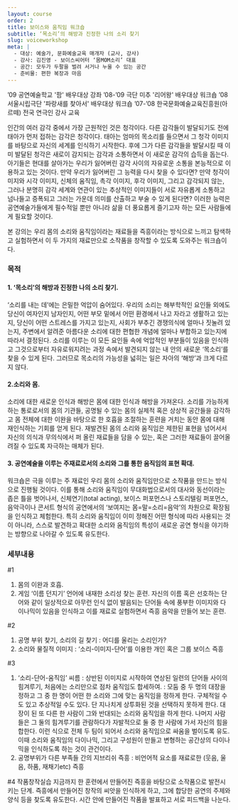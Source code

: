 ```yaml
---
layout: course
order: 2
title: 보이스와 움직임 워크숍
subtitle: ‘목소리’의 해방과 진정한 나의 소리 찾기
slug: voiceworkshop
meta: |
  - 대상: 예술가, 문화예술교육 매개자 (교사, 강사)
  - 강사: 김진영 - 보이스씨어터 ‘몸MOM소리’ 대표
  - 공간: 모두가 두팔을 벌려 서거나 누울 수 있는 공간
  - 준비물: 편한 복장과 마음
---
```


’09 공연예술학교 '팜' 배우대상 강좌
’08-’09 극단 미추 '리어왕' 배우대상 워크숍
’08 서울시립극단 '파랑새를 찾아서' 배우대상 워크숍
’07-’08 한국문화예술교육진흥원(아르떼) 전국 연극인 강사 교육

인간의 여러 감각 중에서 가장 근원적인 것은 청각이다. 다른 감각들이 발달되기도 전에 태아가 먼저 접하는 감각은 청각이다. 태아는 엄마의 목소리를 들으면서 그 청각 이미지를 바탕으로 자신의 세계를 인식하기 시작한다. 후에 그가 다른 감각들을 발달시킬 때 이미 발달된 청각은 새로이 감지되는 감각과 소통하면서 이 새로운 감각의 습득을 돕는다. 아기들은 현대를 살아가는 우리가 잃어버린 감각 사이의 자유로운 소통을 본능적으로 이용하고 있는 것이다. 만약 우리가 잃어버린 그 능력을 다시 찾을 수 있다면? 만약 청각이미지와 시각 이미지, 신체의 움직임, 촉각 이미지, 후각 이미지, 그리고 감각되지 않는, 그러나 분명히 감각 세계와 연관이 있는 추상적인 이미지들이 서로 자유롭게 소통하고 넘나들고 증폭되고 그러는 가운데 의미를 산출하고 부술 수 있게 된다면? 이러한 능력은 공연예술가들에게 필수적일 뿐만 아니라 삶을 더 풍요롭게 즐기고자 하는 모든 사람들에게 필요할 것이다.

본 강의는 우리 몸의 소리와 움직임이라는 재료들을 즉흥이라는 방식으로 느끼고 탐색하고 실험하면서 이 두 가지의 재료만으로 소작품을 창작할 수 있도록 도와주는 워크숍이다.


### 목적 

#### 1. ‘목소리’의 해방과 진정한 나의 소리 찾기.

‘소리를 내는 데’에는 은밀한 억압이 숨어있다. 우리의 소리는 해부학적인 요인들 외에도 당신이 여자인지 남자인지, 어떤 부모 밑에서 어떤 환경에서 나고 자라고 생활하고 있는지, 당신이 어떤 스트레스를 가지고 있는지, 사회가 부추긴 경쟁의식에 얼마나 짓눌려 있는지, 주변에서 알려준 아름다운 소리에 대한 편협한 개념에 얼마나 부합하고 있는지에 따라서 결정된다. 소리를 이루는 이 모든 요인들 속에 억압적인 부분들이 있음을 인식하고 그것으로부터 자유로워지려는 과정 속에서 발견되지 않는 내 안의 새로운 ‘목소리’를 찾을 수 있게 된다. 그러므로 목소리의 가능성을 넓히는 일은 자아의 ‘해방’과 크게 다르지 않다.

#### 2.소리와 몸.

소리에 대한 새로운 인식과 해방은 몸에 대한 인식과 해방을 가져온다. 소리를 가능하게 하는 통로로서의 몸의 기관들, 공명될 수 있는 몸의 실제적 혹은 상상적 공간들을 감각하고 몸 전체에 대한 이완을 바탕으로 한 호흡을 조절하는 훈련을 거치는 동안 몸에 대해 재인식하는 기회를 얻게 된다. 재발견된 몸의 소리와 움직임은 제한된 표현을 넘어서서 자신의 의식과 무의식에서 퍼 올린 재료들을 담을 수 있는, 혹은 그러한 재료들이 끌어올려질 수 있도록 자극하는 매체가 된다.

#### 3. 공연예술을 이루는 주재료로서의 소리와 그를 통한 움직임의 표현 확대.

워크숍은 극을 이루는 주 재료인 우리 몸의 소리와 움직임만으로 소작품을 만드는 방식으로 진행될 것이다. 이를 통해 소리와 움직임이 무대화법으로서의 대사와 동선이라는 좁은 틀을 벗어나서, 신체연기(total acting), 보이스 퍼포먼스나 스토리텔링 퍼포먼스, 음악극이나 콘서트 형식의 공연에서의 ‘보여지는 몸=말=소리=음악’의 차원으로 확장됨을 인식하고 체험한다. 특히 소리와 움직임이 이미 정해진 어떤 형식에 따라 사용되는 것이 아니라, 스스로 발견하고 확대한 소리와 움직임의 특성이 새로운 공연 형식을 야기하는 방향으로 나아갈 수 있도록 유도한다.


### 세부내용

#1

1) 몸의 이완과 호흡.
2) 게임 ‘이름 던지기’
언어에 내재한 소리성 찾는 훈련. 자신의 이름 혹은 선호하는 단어와 같이 일상적으로 아무런 인식 없이 발음되는 단어들 속에 풍부한 이미지와 다이나믹이 있음을 인식하고 이를 재료로 실험하면서 즉흥 음악을 만들어 보는 훈련.

#2

1) 공명 부위 찾기, 소리의 길 찾기 : 어디를 울리는 소리인가?
2) 소리와 물질적 이미지 : ‘소리-이미지-단어’를 이용한 개인 혹은 그룹 보이스 즉흥

#3

1) ‘소리-단어-움직임’ 씨름
: 상반된 이미지로 시작하여 연상된 일련의 단어들 사이의 힘겨루기, 처음에는 소리만으로 점차 움직임도 합세하여.
: 모둠 중 두 명의 대장을 정하고 그 중 한 명이 어떤 한 소리와 그에 맞는 움직임을 정하게 한다. 구체적일 수도 있고 추상적일 수도 있다. 단 지나치게 상투화된 것을 선택하지 못하게 한다.
대장이 된 또 다른 한 사람이 그와 반대되는 소리와 움직임을 하게 한다. 나머지 사람들은 그 둘의 힘겨루기를 관람하다가 자발적으로 둘 중 한 사람에 가서 자신의 힘을 합한다. 이런 식으로 전체 두 팀이 되어서 소리와 움직임으로 싸움을 벌이도록 유도. 이때 소리와 움직임의 다이나믹, 그리고 구성원이 만들고 변형하는 공간상의 다이나믹을 인식하도록 하는 것이 관건이다.
2) 공명부위가 다른 부족들 간의 지브리쉬 즉흥 : 비언어적 요소를 재료로한 (웃음, 울음, 하품, 재채기etc) 즉흥

#4 작품창작실습
지금까지 한 훈련에서 만들어진 즉흥을 바탕으로 소작품으로 발전시키는 단계. 즉흥에서 만들어진 창작의 씨앗을 인식하게 하고, 그에 합당한 공연의 주제와 양식 등을 찾도록 유도한다. 시간 안에 만들어진 작품을 발표하고 서로 피드백을 나눈다.
